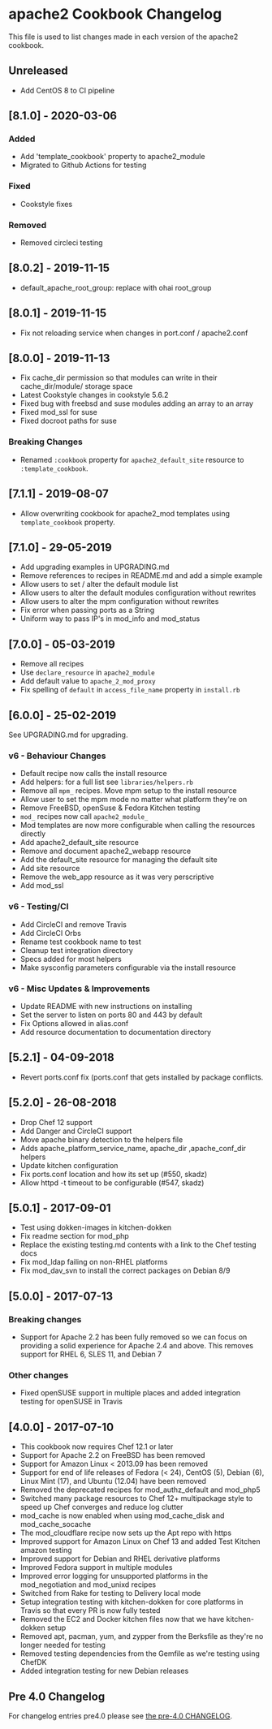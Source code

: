 # apache2 Cookbook Changelog

This file is used to list changes made in each version of the apache2 cookbook.

## Unreleased

- Add CentOS 8 to CI pipeline

## [8.1.0] - 2020-03-06

### Added

- Add 'template_cookbook' property to apache2_module
- Migrated to Github Actions for testing

### Fixed

- Cookstyle fixes

### Removed

- Removed circleci testing

## [8.0.2] - 2019-11-15

- default_apache_root_group: replace with ohai root_group

## [8.0.1] - 2019-11-15

- Fix not reloading service when changes in port.conf / apache2.conf

## [8.0.0] - 2019-11-13

- Fix cache_dir permission so that modules can write in their cache_dir/module/ storage space
- Latest Cookstyle changes in cookstyle 5.6.2
- Fixed bug with freebsd and suse modules adding an array to an array
- Fixed mod_ssl for suse
- Fixed docroot paths for suse

### Breaking Changes

- Renamed `:cookbook` property for `apache2_default_site` resource to `:template_cookbook`.

## [7.1.1] - 2019-08-07

- Allow overwriting cookbook for apache2_mod templates using `template_cookbook` property.

## [7.1.0] - 29-05-2019

- Add upgrading examples in UPGRADING.md
- Remove references to recipes in README.md and add a simple example
- Allow users to set / alter the default module list
- Allow users to alter the default modules configuration without rewrites
- Allow users to alter the mpm configuration without rewrites
- Fix error when passing ports as a String
- Uniform way to pass IP's in mod_info and mod_status

## [7.0.0] - 05-03-2019

- Remove all recipes
- Use `declare_resource` in `apache2_module`
- Add default value to `apache_2_mod_proxy`
- Fix spelling of `default` in `access_file_name` property in `install.rb`

## [6.0.0] - 25-02-2019

See UPGRADING.md for upgrading.

### v6 - Behaviour Changes

- Default recipe now calls the install resource
- Add helpers: for a full list see `libraries/helpers.rb`
- Remove all `mpm_` recipes. Move mpm setup to the install resource
- Allow user to set the mpm mode no matter what platform they're on
- Remove FreeBSD, openSuse & Fedora Kitchen testing
- `mod_` recipes now call `apache2_module_`
- Mod templates are now more configurable when calling the resources directly
- Add apache2_default_site resource
- Remove and document apache2_webapp resource
- Add the default_site resource for managing the default site
- Add site resource
- Remove the web_app resource as it was very perscriptive
- Add mod_ssl

### v6 - Testing/CI

- Add CircleCI and remove Travis
- Add CircleCI Orbs
- Rename test cookbook name to test
- Cleanup test integration directory
- Specs added for most helpers
- Make sysconfig parameters configurable via the install resource

### v6 - Misc Updates & Improvements

- Update README with new instructions on installing
- Set the server to listen on ports 80 and 443 by default
- Fix Options allowed in alias.conf
- Add resource documentation to documentation directory

## [5.2.1] - 04-09-2018

- Revert ports.conf fix (ports.conf that gets installed by package conflicts.

## [5.2.0] - 26-08-2018

- Drop Chef 12 support
- Add Danger and CircleCI support
- Move apache binary detection to the helpers file
- Adds apache_platform_service_name, apache_dir ,apache_conf_dir helpers
- Update kitchen configuration
- Fix ports.conf location and how its set up (#550, skadz)
- Allow httpd -t timeout to be configurable (#547, skadz)

## [5.0.1] - 2017-09-01

- Test using dokken-images in kitchen-dokken
- Fix readme section for mod_php
- Replace the existing testing.md contents with a link to the Chef testing docs
- Fix mod_ldap failing on non-RHEL platforms
- Fix mod_dav_svn to install the correct packages on Debian 8/9

## [5.0.0] - 2017-07-13

### Breaking changes

- Support for Apache 2.2 has been fully removed so we can focus on providing a solid experience for Apache 2.4 and above. This removes support for RHEL 6, SLES 11, and Debian 7

### Other changes

- Fixed openSUSE support in multiple places and added integration testing for openSUSE in Travis

## [4.0.0] - 2017-07-10

- This cookbook now requires Chef 12.1 or later
- Support for Apache 2.2 on FreeBSD has been removed
- Support for Amazon Linux < 2013.09 has been removed
- Support for end of life releases of Fedora (< 24), CentOS (5), Debian (6), Linux Mint (17), and Ubuntu (12.04) have been removed
- Removed the deprecated recipes for mod_authz_default and mod_php5
- Switched many package resources to Chef 12+ multipackage style to speed up Chef converges and reduce log clutter
- mod_cache is now enabled when using mod_cache_disk and mod_cache_socache
- The mod_cloudflare recipe now sets up the Apt repo with https
- Improved support for Amazon Linux on Chef 13 and added Test Kitchen amazon testing
- Improved support for Debian and RHEL derivative platforms
- Improved Fedora support in multiple modules
- Improved error logging for unsupported platforms in the mod_negotiation and mod_unixd recipes
- Switched from Rake for testing to Delivery local mode
- Setup integration testing with kitchen-dokken for core platforms in Travis so that every PR is now fully tested
- Removed the EC2 and Docker kitchen files now that we have kitchen-dokken setup
- Removed apt, pacman, yum, and zypper from the Berksfile as they're no longer needed for testing
- Removed testing dependencies from the Gemfile as we're testing using ChefDK
- Added integration testing for new Debian releases

## Pre 4.0 Changelog

For changelog entries pre4.0 please see [the pre-4.0 CHANGELOG](CHANGELOG-pre4.md).

